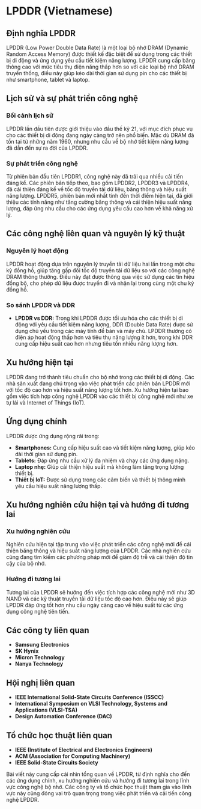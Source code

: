 # LPDDR (Vietnamese)

## Định nghĩa LPDDR
LPDDR (Low Power Double Data Rate) là một loại bộ nhớ DRAM (Dynamic Random Access Memory) được thiết kế đặc biệt để sử dụng trong các thiết bị di động và ứng dụng yêu cầu tiết kiệm năng lượng. LPDDR cung cấp băng thông cao với mức tiêu thụ điện năng thấp hơn so với các loại bộ nhớ DRAM truyền thống, điều này giúp kéo dài thời gian sử dụng pin cho các thiết bị như smartphone, tablet và laptop.

## Lịch sử và sự phát triển công nghệ
### Bối cảnh lịch sử
LPDDR lần đầu tiên được giới thiệu vào đầu thế kỷ 21, với mục đích phục vụ cho các thiết bị di động đang ngày càng trở nên phổ biến. Mặc dù DRAM đã tồn tại từ những năm 1960, nhưng nhu cầu về bộ nhớ tiết kiệm năng lượng đã dẫn đến sự ra đời của LPDDR.

### Sự phát triển công nghệ
Từ phiên bản đầu tiên LPDDR1, công nghệ này đã trải qua nhiều cải tiến đáng kể. Các phiên bản tiếp theo, bao gồm LPDDR2, LPDDR3 và LPDDR4, đã cải thiện đáng kể về tốc độ truyền tải dữ liệu, băng thông và hiệu suất năng lượng. LPDDR5, phiên bản mới nhất tính đến thời điểm hiện tại, đã giới thiệu các tính năng như tăng cường băng thông và cải thiện hiệu suất năng lượng, đáp ứng nhu cầu cho các ứng dụng yêu cầu cao hơn về khả năng xử lý.

## Các công nghệ liên quan và nguyên lý kỹ thuật
### Nguyên lý hoạt động
LPDDR hoạt động dựa trên nguyên lý truyền tải dữ liệu hai lần trong một chu kỳ đồng hồ, giúp tăng gấp đôi tốc độ truyền tải dữ liệu so với các công nghệ DRAM thông thường. Điều này đạt được thông qua việc sử dụng các tín hiệu đồng bộ, cho phép dữ liệu được truyền đi và nhận lại trong cùng một chu kỳ đồng hồ.

### So sánh LPDDR và DDR
- **LPDDR vs DDR:** Trong khi LPDDR được tối ưu hóa cho các thiết bị di động với yêu cầu tiết kiệm năng lượng, DDR (Double Data Rate) được sử dụng chủ yếu trong các máy tính để bàn và máy chủ. LPDDR thường có điện áp hoạt động thấp hơn và tiêu thụ năng lượng ít hơn, trong khi DDR cung cấp hiệu suất cao hơn nhưng tiêu tốn nhiều năng lượng hơn.

## Xu hướng hiện tại
LPDDR đang trở thành tiêu chuẩn cho bộ nhớ trong các thiết bị di động. Các nhà sản xuất đang chú trọng vào việc phát triển các phiên bản LPDDR mới với tốc độ cao hơn và hiệu suất năng lượng tốt hơn. Xu hướng hiện tại bao gồm việc tích hợp công nghệ LPDDR vào các thiết bị công nghệ mới như xe tự lái và Internet of Things (IoT).

## Ứng dụng chính
LPDDR được ứng dụng rộng rãi trong:
- **Smartphones:** Cung cấp hiệu suất cao và tiết kiệm năng lượng, giúp kéo dài thời gian sử dụng pin.
- **Tablets:** Đáp ứng nhu cầu xử lý đa nhiệm và chạy các ứng dụng nặng.
- **Laptop nhẹ:** Giúp cải thiện hiệu suất mà không làm tăng trọng lượng thiết bị.
- **Thiết bị IoT:** Được sử dụng trong các cảm biến và thiết bị thông minh yêu cầu hiệu suất năng lượng thấp.

## Xu hướng nghiên cứu hiện tại và hướng đi tương lai
### Xu hướng nghiên cứu
Nghiên cứu hiện tại tập trung vào việc phát triển các công nghệ mới để cải thiện băng thông và hiệu suất năng lượng của LPDDR. Các nhà nghiên cứu cũng đang tìm kiếm các phương pháp mới để giảm độ trễ và cải thiện độ tin cậy của bộ nhớ.

### Hướng đi tương lai
Tương lai của LPDDR sẽ hướng đến việc tích hợp các công nghệ mới như 3D NAND và các kỹ thuật truyền tải dữ liệu tốc độ cao hơn. Điều này sẽ giúp LPDDR đáp ứng tốt hơn nhu cầu ngày càng cao về hiệu suất từ các ứng dụng công nghệ tiên tiến.

## Các công ty liên quan
- **Samsung Electronics**
- **SK Hynix**
- **Micron Technology**
- **Nanya Technology**

## Hội nghị liên quan
- **IEEE International Solid-State Circuits Conference (ISSCC)**
- **International Symposium on VLSI Technology, Systems and Applications (VLSI-TSA)**
- **Design Automation Conference (DAC)**

## Tổ chức học thuật liên quan
- **IEEE (Institute of Electrical and Electronics Engineers)**
- **ACM (Association for Computing Machinery)**
- **IEEE Solid-State Circuits Society**

Bài viết này cung cấp cái nhìn tổng quan về LPDDR, từ định nghĩa cho đến các ứng dụng chính, xu hướng nghiên cứu và hướng đi tương lai trong lĩnh vực công nghệ bộ nhớ. Các công ty và tổ chức học thuật tham gia vào lĩnh vực này cũng đóng vai trò quan trọng trong việc phát triển và cải tiến công nghệ LPDDR.